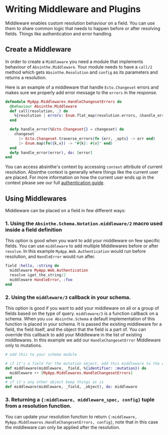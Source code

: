 # Writing Middleware and Plugins

Middleware enables custom resolution behaviour on a field. You can use them to share common logic that needs to happen before or after resolving fields. Things like authentication and error handling.

## Create a Middleware
In order to create a `Middleware` you need a module that implements behaviour of `Absinthe.Middleware`. Your module needs to have a `call/2` method which gets `Absinthe.Resolution` and `config` as its parameters and returns a resolution.

Here is an example of a middleware that handle `Ecto.Changeset` errors and makes sure we properly add error message to the `errors` in the response.

```elixir
defmodule MyApp.Middlewares.HandleChangesetErrors do
  @behaviour Absinthe.Middleware
  def call(resolution, _) do
    %{resolution | errors: Enum.flat_map(resolution.errors, &handle_error/1)}
  end

  defp handle_error(%Ecto.Changeset{} = changeset) do
    changeset
      |> Ecto.Changeset.traverse_errors(fn {err, _opts} -> err end)
      |> Enum.map(fn({k,v}) -> "#{k}: #{v}" end)
  end
  defp handle_error(error), do: [error]
end
```

You can access absinthe's context by accessing `context` attribute of current resolution. Absinthe context is generally where things like the current user are placed. For more information on how the current user ends up in the context please see our full [authentication guide](context-and-authentication.html).

## Using Middlewares
Middleware can be placed on a field in few different ways:

### 1. Using the `Absinthe.Schema.Notation.middleware/2` macro used inside a field definition
This option is good when you want to add your middleware on few specific fields. You can use `middleware` to add multiple Middlewares before or after `resolve`. In this example `MyApp.Web.Authentication` would run before resolution, and `HandleError` would run after.

```elixir
field :hello, :string do
  middleware MyApp.Web.Authentication
  resolve &get_the_string/2
  middleware HandleError, :foo
end
```

### 2. Using the `middleware/3` callback in your schema.
This option is good if you want to add your middleware on all or a group of fields based on the type of query. `middleware/3` is a function callback on a schema. When you `use Absinthe.Schema` a default implementation of this function is placed in your schema. It is passed the existing middleware for a field, the field itself, and the object that the field is a part of.
You can override this callback to add your Middleware in the list of existing middlewares. In this example we add our `HandleChangesetError` Middleware only to mutations.

```elixir
# add this to your schema module

# if it's a field for the mutation object, add this middleware to the end
def middleware(middleware, _field, %{identifier: :mutation}) do
  middleware ++ [MyApp.Middlewares.HandleChangesetErrors]
end
# if it's any other object keep things as is
def middleware(middleware, _field, _object), do: middleware
```

### 3. Returning a `{:middleware, middleware_spec, config}` tuple from a resolution function.
You can update your resolution function to return `{:middleware, MyApp.Middlewares.HandleChangesetErrors, config}`, note that in this case the middleware can only be applied after the resolution.
